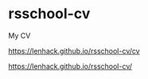 # rsschool-cv
My CV

https://lenhack.github.io/rsschool-cv/cv

https://lenhack.github.io/rsschool-cv/
